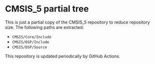 # CMSIS_5 partial tree

This is just a partial copy of the CMSIS_5 repository to reduce repository size.
The following paths are extracted:

- `CMSIS/Core/Include`
- `CMSIS/DSP/Include`
- `CMSIS/DSP/Source`

This repository is updated periodically by GitHub Actions.
